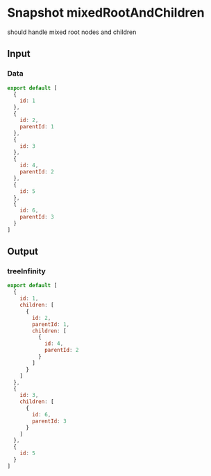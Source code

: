 # Snapshot mixedRootAndChildren

should handle mixed root nodes and children

## Input

### Data
```js
export default [
  {
    id: 1
  },
  {
    id: 2,
    parentId: 1
  },
  {
    id: 3
  },
  {
    id: 4,
    parentId: 2
  },
  {
    id: 5
  },
  {
    id: 6,
    parentId: 3
  }
]
```

## Output

### treeInfinity
```js
export default [
  {
    id: 1,
    children: [
      {
        id: 2,
        parentId: 1,
        children: [
          {
            id: 4,
            parentId: 2
          }
        ]
      }
    ]
  },
  {
    id: 3,
    children: [
      {
        id: 6,
        parentId: 3
      }
    ]
  },
  {
    id: 5
  }
]
```